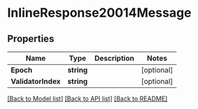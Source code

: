 # InlineResponse20014Message

## Properties

Name | Type | Description | Notes
------------ | ------------- | ------------- | -------------
**Epoch** | **string** |  | [optional] 
**ValidatorIndex** | **string** |  | [optional] 

[[Back to Model list]](../README.md#documentation-for-models) [[Back to API list]](../README.md#documentation-for-api-endpoints) [[Back to README]](../README.md)


